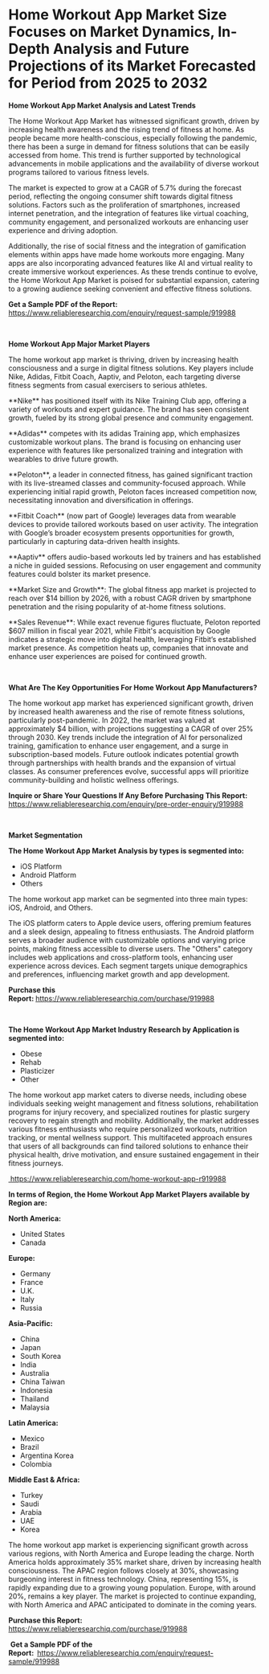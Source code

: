 <p><h1>Home Workout App Market Size Focuses on Market Dynamics, In-Depth Analysis and Future Projections of its Market Forecasted for Period from 2025 to 2032</h1></p><p><strong>Home Workout App Market Analysis and Latest Trends</strong></p>
<p><p>The Home Workout App Market has witnessed significant growth, driven by increasing health awareness and the rising trend of fitness at home. As people became more health-conscious, especially following the pandemic, there has been a surge in demand for fitness solutions that can be easily accessed from home. This trend is further supported by technological advancements in mobile applications and the availability of diverse workout programs tailored to various fitness levels.</p><p>The market is expected to grow at a CAGR of 5.7% during the forecast period, reflecting the ongoing consumer shift towards digital fitness solutions. Factors such as the proliferation of smartphones, increased internet penetration, and the integration of features like virtual coaching, community engagement, and personalized workouts are enhancing user experience and driving adoption.</p><p>Additionally, the rise of social fitness and the integration of gamification elements within apps have made home workouts more engaging. Many apps are also incorporating advanced features like AI and virtual reality to create immersive workout experiences. As these trends continue to evolve, the Home Workout App Market is poised for substantial expansion, catering to a growing audience seeking convenient and effective fitness solutions.</p></p>
<p><strong>Get a Sample PDF of the Report:&nbsp;</strong> <a href="https://www.reliableresearchiq.com/enquiry/request-sample/919988?utm_campaign=1877&utm_medium=2&utm_source=Github&utm_content=ia&utm_term=17042025&utm_id=home-workout-app">https://www.reliableresearchiq.com/enquiry/request-sample/919988</a></p>
<p>&nbsp;</p>
<p><strong>Home Workout App Major Market Players</strong></p>
<p><p>The home workout app market is thriving, driven by increasing health consciousness and a surge in digital fitness solutions. Key players include Nike, Adidas, Fitbit Coach, Aaptiv, and Peloton, each targeting diverse fitness segments from casual exercisers to serious athletes.</p><p>**Nike** has positioned itself with its Nike Training Club app, offering a variety of workouts and expert guidance. The brand has seen consistent growth, fueled by its strong global presence and community engagement. </p><p>**Adidas** competes with its adidas Training app, which emphasizes customizable workout plans. The brand is focusing on enhancing user experience with features like personalized training and integration with wearables to drive future growth.</p><p>**Peloton**, a leader in connected fitness, has gained significant traction with its live-streamed classes and community-focused approach. While experiencing initial rapid growth, Peloton faces increased competition now, necessitating innovation and diversification in offerings. </p><p>**Fitbit Coach** (now part of Google) leverages data from wearable devices to provide tailored workouts based on user activity. The integration with Google’s broader ecosystem presents opportunities for growth, particularly in capturing data-driven health insights.</p><p>**Aaptiv** offers audio-based workouts led by trainers and has established a niche in guided sessions. Refocusing on user engagement and community features could bolster its market presence.</p><p>**Market Size and Growth**: The global fitness app market is projected to reach over $14 billion by 2026, with a robust CAGR driven by smartphone penetration and the rising popularity of at-home fitness solutions. </p><p>**Sales Revenue**: While exact revenue figures fluctuate, Peloton reported $607 million in fiscal year 2021, while Fitbit's acquisition by Google indicates a strategic move into digital health, leveraging Fitbit’s established market presence. As competition heats up, companies that innovate and enhance user experiences are poised for continued growth.</p></p>
<p>&nbsp;</p>
<p><strong>What Are The Key Opportunities For Home Workout App Manufacturers?</strong></p>
<p><p>The home workout app market has experienced significant growth, driven by increased health awareness and the rise of remote fitness solutions, particularly post-pandemic. In 2022, the market was valued at approximately $4 billion, with projections suggesting a CAGR of over 25% through 2030. Key trends include the integration of AI for personalized training, gamification to enhance user engagement, and a surge in subscription-based models. Future outlook indicates potential growth through partnerships with health brands and the expansion of virtual classes. As consumer preferences evolve, successful apps will prioritize community-building and holistic wellness offerings.</p></p>
<p><strong>Inquire or Share Your Questions If Any Before Purchasing This Report:</strong> <a href="https://www.reliableresearchiq.com/enquiry/pre-order-enquiry/919988?utm_campaign=1877&utm_medium=2&utm_source=Github&utm_content=ia&utm_term=17042025&utm_id=home-workout-app">https://www.reliableresearchiq.com/enquiry/pre-order-enquiry/919988</a></p>
<p>&nbsp;</p>
<p><strong>Market Segmentation</strong></p>
<p><strong>The Home Workout App Market Analysis by types is segmented into:</strong></p>
<p><ul><li>iOS Platform</li><li>Android Platform</li><li>Others</li></ul></p>
<p><p>The home workout app market can be segmented into three main types: iOS, Android, and Others. </p><p>The iOS platform caters to Apple device users, offering premium features and a sleek design, appealing to fitness enthusiasts. The Android platform serves a broader audience with customizable options and varying price points, making fitness accessible to diverse users. The "Others" category includes web applications and cross-platform tools, enhancing user experience across devices. Each segment targets unique demographics and preferences, influencing market growth and app development.</p></p>
<p><strong>Purchase this Report:&nbsp;</strong><a href="https://www.reliableresearchiq.com/purchase/919988?utm_campaign=1877&utm_medium=2&utm_source=Github&utm_content=ia&utm_term=17042025&utm_id=home-workout-app">https://www.reliableresearchiq.com/purchase/919988</a></p>
<p>&nbsp;</p>
<p><strong>The Home Workout App Market Industry Research by Application is segmented into:</strong></p>
<p><ul><li>Obese</li><li>Rehab</li><li>Plasticizer</li><li>Other</li></ul></p>
<p><p>The home workout app market caters to diverse needs, including obese individuals seeking weight management and fitness solutions, rehabilitation programs for injury recovery, and specialized routines for plastic surgery recovery to regain strength and mobility. Additionally, the market addresses various fitness enthusiasts who require personalized workouts, nutrition tracking, or mental wellness support. This multifaceted approach ensures that users of all backgrounds can find tailored solutions to enhance their physical health, drive motivation, and ensure sustained engagement in their fitness journeys.</p></p>
<p><a href="https://www.reliableresearchiq.com/home-workout-app-r919988?utm_campaign=1877&utm_medium=2&utm_source=Github&utm_content=ia&utm_term=17042025&utm_id=home-workout-app">&nbsp;https://www.reliableresearchiq.com/home-workout-app-r919988</a></p>
<p><strong>In terms of Region, the Home Workout App Market Players available by Region are:</strong></p>
<p>
    <p> <strong> North America: </strong>
        <ul>
            <li>United States</li>
            <li>Canada</li>
        </ul>
        </p> 
    <p> <strong> Europe: </strong>
        <ul>
            <li>Germany</li>
            <li>France</li>
            <li>U.K.</li>
            <li>Italy</li>
            <li>Russia</li>
        </ul>
        </p> 
    <p> <strong> Asia-Pacific: </strong>
        <ul>
            <li>China</li>
            <li>Japan</li>
            <li>South Korea</li>
            <li>India</li>
            <li>Australia</li>
            <li>China Taiwan</li>
            <li>Indonesia</li>
            <li>Thailand</li>
            <li>Malaysia</li>
        </ul>
        </p> 
    <p> <strong> Latin America: </strong>
        <ul>
            <li>Mexico</li>
            <li>Brazil</li>
            <li>Argentina Korea</li>
            <li>Colombia</li>
        </ul>
        </p> 
    <p> <strong> Middle East & Africa: </strong>
        <ul>
            <li>Turkey</li>
            <li>Saudi</li>
            <li>Arabia</li>
            <li>UAE</li>
            <li>Korea</li>
        </ul>
    </p>
    </p>
<p><p>The home workout app market is experiencing significant growth across various regions, with North America and Europe leading the charge. North America holds approximately 35% market share, driven by increasing health consciousness. The APAC region follows closely at 30%, showcasing burgeoning interest in fitness technology. China, representing 15%, is rapidly expanding due to a growing young population. Europe, with around 20%, remains a key player. The market is projected to continue expanding, with North America and APAC anticipated to dominate in the coming years.</p></p>
<p><strong>Purchase this Report: </strong><a href="https://www.reliableresearchiq.com/purchase/919988?utm_campaign=1877&utm_medium=2&utm_source=Github&utm_content=ia&utm_term=17042025&utm_id=home-workout-app">https://www.reliableresearchiq.com/purchase/919988</a></p>
<p>&nbsp;<strong>Get a Sample PDF of the Report:&nbsp;&nbsp;</strong><a href="https://www.reliableresearchiq.com/enquiry/request-sample/919988?utm_campaign=1877&utm_medium=2&utm_source=Github&utm_content=ia&utm_term=17042025&utm_id=home-workout-app">https://www.reliableresearchiq.com/enquiry/request-sample/919988</a></p>
<p><strong></strong></p>
<p><p></p><p></p><p></p></p>